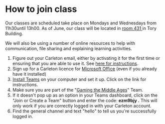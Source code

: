 # How to join class

Our classes are scheduled take place on Mondays and Wednesdays from 11h30until 13h00. As of June, our class will be located in [room 431 ](https://carleton.ca/tls/rooms/tory-building-431/)in Tory Building.

We will also be using a number of online resources to help with communication, file sharing and explaining learning activities.&#x20;

1. Figure out your Carleton email, either by activating it for the first time or ensuring that you are able to use it. See [here for instructions](https://carleton.ca/its/all-services/email/carleton-student-email/).&#x20;
2. Sign up for a Carleton licence for [Microsoft Office](course-info/digital-tools/office.md) (even if you already have it installed)
3. [Install Teams](course-info/digital-tools/teams.md) on your computer and set it up. Click on the link for instructions.
4. Make sure you are part of the "[Gaming the Middle Ages](https://teams.microsoft.com/l/team/19%3aNNNpE7JePEjNyqxeXhNKWT\_XtEwA1EOei1z6Xj4ECoQ1%40thread.tacv2/conversations?groupId=6e3e34d5-9bd9-4989-8fa8-6347146e4eb8\&tenantId=6ad91895-de06-485e-bc51-fce126cc8530)" Team.&#x20;
5. If it doesn't pop up as an option in your Teams dashboard, click on the "Join or Create a Team" button and enter the code: **ezm9bjy .** This will only work if you are correctly logged in with your Carleton account.&#x20;
6. Find the general channel and text "hello" to tell us you're successfully logged in.&#x20;

